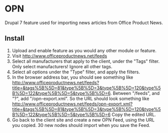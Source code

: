 # OPN
Drupal 7 feature used for importing news articles from Office Product News.

## Install

1. Upload and enable feature as you would any other module or feature.
2. Visit http://www.officeproductnews.net/feeds
3. Select all manufacturers that apply to the client, under the "Tags" filter. Only select manufacturers! Ignore all other tags.
4. Select all options under the "Type" filter, and apply the filters.
5. In the browser address bar, you should see something like http://www.officeproductnews.net/feeds?title=&tags%5B%5D=81&type%5B%5D=3&type%5B%5D=120&type%5B%5D=122&type%5B%5D=5&type%5B%5D=6. Between "/feeds", and "?", add "/opn-export.xml". So the URL should look something like http://www.officeproductnews.net/feeds/opn-export.xml?title=&tags%5B%5D=81&type%5B%5D=3&type%5B%5D=120&type%5B%5D=122&type%5B%5D=5&type%5B%5D=6
Copy the edited URL.
6. Go back to the client site and create a new OPN Feed, using the URL you copied. 30 new nodes should import when you save the Feed.
